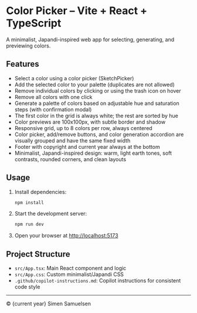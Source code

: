 # Color Picker – Vite + React + TypeScript

A minimalist, Japandi-inspired web app for selecting, generating, and previewing colors.

## Features
- Select a color using a color picker (SketchPicker)
- Add the selected color to your palette (duplicates are not allowed)
- Remove individual colors by clicking or using the trash icon on hover
- Remove all colors with one click
- Generate a palette of colors based on adjustable hue and saturation steps (with confirmation modal)
- The first color in the grid is always white; the rest are sorted by hue
- Color previews are 100x100px, with subtle border and shadow
- Responsive grid, up to 8 colors per row, always centered
- Color picker, add/remove buttons, and color generation accordion are visually grouped and have the same fixed width
- Footer with copyright and current year always at the bottom
- Minimalist, Japandi-inspired design: warm, light earth tones, soft contrasts, rounded corners, and clean layouts

## Usage
1. Install dependencies:
   ```bash
   npm install
   ```
2. Start the development server:
   ```bash
   npm run dev
   ```
3. Open your browser at [http://localhost:5173](http://localhost:5173)

## Project Structure
- `src/App.tsx`: Main React component and logic
- `src/App.css`: Custom minimalist/Japandi CSS
- `.github/copilot-instructions.md`: Copilot instructions for consistent code style

---

© {current year} Simen Samuelsen
